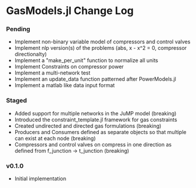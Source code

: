 GasModels.jl Change Log
=================

### Pending

- Implement non-binary variable model of compressors and control valves  
- Implement nlp version(s) of the problems (abs, x - x^2 = 0, compressor directionalty)
- Implement a "make_per_unit" function to normalize all units
- Implement Constraints on compressor power 
- Implement a multi-network test
- Implement an update_data function patterned after PowerModels.jl
- Implement a matlab like data input format

### Staged

- Added support for multiple networks in the JuMP model (breaking)
- Introduced the constraint_template.jl framework for gas constraints
- Created undirected and directed gas formulations (breaking)
- Producers and Consumers defined as separate objects so that multiple can exist at each node (breaking)
- Compressors and control valves on compress in one direction as defined from f_junction -> t_junction (breaking)


### v0.1.0
- Initial implementation
